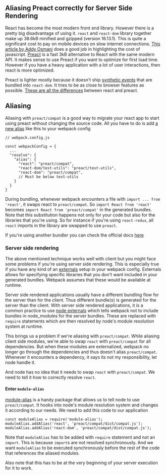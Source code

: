 ## Aliasing Preact correctly for Server Side Rendering


React has become the most modern front end library. However there is a pretty big disadvantage of using it. `react` and `react-dom` library together make up 38.6kB minified and gzipped (version 16.13.1). This is quite a significant cost to pay on mobile devices on slow internet connections. [This article by Addy Osmani](https://v8.dev/blog/cost-of-javascript-2019) does a good job in highlighting the cost of javascript. [Preact](https://preactjs.com/) is a fast 3kB alternative to React with the same modern API. It makes sense to use Preact if you want to optimize for first load time. However if you have a heavy application with a lot of user interactions, then react is more optimized.

Preact is lighter mostly because it doesn't ship [synthetic events](https://reactjs.org/docs/events.html) that are bundled into `react-dom`. It tries to be as close to browser features as possible. [These are all the differences](https://preactjs.com/guide/v10/differences-to-react) between react and preact.

## Aliasing
Aliasing with `preact/compat` is a good way to migrate your react app to start using preact without changing the source code. All you have to do is add [a new alias](https://webpack.js.org/configuration/resolve/#resolvealias) like this to your webpack config

```
// webpack.config.js

const webpackConfig = { 
  ...
  "resolve": { 
    "alias": { 
      "react": "preact/compat",
      "react-dom/test-utils": "preact/test-utils",
      "react-dom": "preact/compat",
      // Must be below test-utils
    }
  }
}
```

During bundling, whenever webpack encounters a file with `import ... from 'react'`, it swaps react to `preact/compat`. So `import React from 'react'` becomes `import React from 'preact/compat'` in the generated bundles. Note that this substitution happens not only for your code but also for the libraries that you're using. So for instance if you're using `react-redux`, all `react` imports in the library are swapped to use `preact`.

If you're using another bundler you can check the official docs [here](https://preactjs.com/guide/v10/getting-started#aliasing-react-to-preact)

### Server side rendering
The above mentioned technique works well with client but you might face some problems if you're using server side rendering. This is especially true if you have any kind of an [externals](https://webpack.js.org/configuration/externals/) setup in your webpack config. Externals allows for specifying specific libraries that you don't want included in your generated bundles. Webpack assumes that these would be available at runtime. 

Server side rendered applications usually have a different bundling flow for the server than for the client. Thus different bundle(s) is generated for the server than the client. With server side rendered applications, it is a common practice to use [node externals](https://github.com/liady/webpack-node-externals) which tells webpack not to include bundles in node_modules for the server bundles.
These are replaced with `require` statements which are then resolved by node's module resolution system at runtime.

This brings us a problem if we're aliasing with `preact/compat`. While aliasing client side modules, we're able to swap `react` with `preact/compat` for all dependencies. But when these modules are externalized, webpack no longer go through the dependencies and thus doesn't alias `preact/compat`. Whenever it encounters a dependency, it says its not my responsibility, let node handle it.

And node has no idea that it needs to swap `react` with `preact/compat`. We need to tell it how to correctly resolve `react`.

#### Enter `module-alias`
[module-alias](https://github.com/ilearnio/module-alias) is a handy package that allows us to tell node to use `preact/compat`. It hooks into node's module resolution system and changes it according to our needs. We need to add this code to our application

```
const moduleAlias = require('module-alias');
moduleAlias.addAlias('react', 'preact/compat/dist/compat.js');
moduleAlias.addAlias('react-dom', 'preact/compat/dist/compat.js');
```

Note that `moduleAlias` has to be added with `require` statement and not an `import`. This is because `import`s are not resolved synchronously. 
And we want `moduleAlias` to be executed synchronously before the rest of the code that references the aliased modules.

Also note that this has to be at the very beginning of your server execution for it to work.